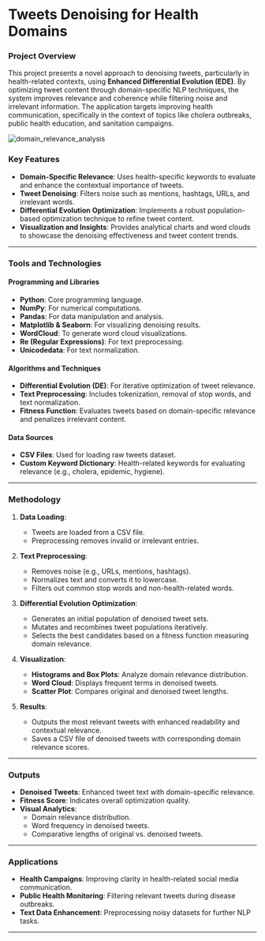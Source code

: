 # Tweets Denoising for Health Domains

### Project Overview
This project presents a novel approach to denoising tweets, particularly in health-related contexts, using **Enhanced Differential Evolution (EDE)**. By optimizing tweet content through domain-specific NLP techniques, the system improves relevance and coherence while filtering noise and irrelevant information. The application targets improving health communication, specifically in the context of topics like cholera outbreaks, public health education, and sanitation campaigns.

![domain_relevance_analysis](https://github.com/user-attachments/assets/c0c3a48f-d424-4832-b986-645b56f8d367)



### Key Features
- **Domain-Specific Relevance**: Uses health-specific keywords to evaluate and enhance the contextual importance of tweets.
- **Tweet Denoising**: Filters noise such as mentions, hashtags, URLs, and irrelevant words.
- **Differential Evolution Optimization**: Implements a robust population-based optimization technique to refine tweet content.
- **Visualization and Insights**: Provides analytical charts and word clouds to showcase the denoising effectiveness and tweet content trends.

---

### Tools and Technologies
#### Programming and Libraries
- **Python**: Core programming language.
- **NumPy**: For numerical computations.
- **Pandas**: For data manipulation and analysis.
- **Matplotlib & Seaborn**: For visualizing denoising results.
- **WordCloud**: To generate word cloud visualizations.
- **Re (Regular Expressions)**: For text preprocessing.
- **Unicodedata**: For text normalization.

#### Algorithms and Techniques
- **Differential Evolution (DE)**: For iterative optimization of tweet relevance.
- **Text Preprocessing**: Includes tokenization, removal of stop words, and text normalization.
- **Fitness Function**: Evaluates tweets based on domain-specific relevance and penalizes irrelevant content.

#### Data Sources
- **CSV Files**: Used for loading raw tweets dataset.
- **Custom Keyword Dictionary**: Health-related keywords for evaluating relevance (e.g., cholera, epidemic, hygiene).

---

### Methodology
1. **Data Loading**:
   - Tweets are loaded from a CSV file.
   - Preprocessing removes invalid or irrelevant entries.

2. **Text Preprocessing**:
   - Removes noise (e.g., URLs, mentions, hashtags).
   - Normalizes text and converts it to lowercase.
   - Filters out common stop words and non-health-related words.

3. **Differential Evolution Optimization**:
   - Generates an initial population of denoised tweet sets.
   - Mutates and recombines tweet populations iteratively.
   - Selects the best candidates based on a fitness function measuring domain relevance.

4. **Visualization**:
   - **Histograms and Box Plots**: Analyze domain relevance distribution.
   - **Word Cloud**: Displays frequent terms in denoised tweets.
   - **Scatter Plot**: Compares original and denoised tweet lengths.

5. **Results**:
   - Outputs the most relevant tweets with enhanced readability and contextual relevance.
   - Saves a CSV file of denoised tweets with corresponding domain relevance scores.

---


### Outputs
- **Denoised Tweets**: Enhanced tweet text with domain-specific relevance.
- **Fitness Score**: Indicates overall optimization quality.
- **Visual Analytics**:
  - Domain relevance distribution.
  - Word frequency in denoised tweets.
  - Comparative lengths of original vs. denoised tweets.

---

### Applications
- **Health Campaigns**: Improving clarity in health-related social media communication.
- **Public Health Monitoring**: Filtering relevant tweets during disease outbreaks.
- **Text Data Enhancement**: Preprocessing noisy datasets for further NLP tasks.

---
